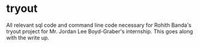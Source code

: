 # tryout
All relevant sql code and command line code necessary for Rohith Banda's tryout project for Mr. Jordan Lee Boyd-Graber's internship. This goes along with the write up.
